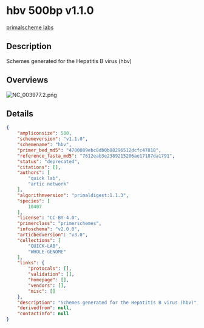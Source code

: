 # hbv 500bp v1.1.0

[primalscheme labs](https://labs.primalscheme.com/detail/hbv/500/v1.1.0)

## Description

Schemes generated for the Hepatitis B virus (hbv)

## Overviews

![NC_003977.2.png](work/NC_003977.2.png)

## Details

```json
{
    "ampliconsize": 500,
    "schemeversion": "v1.1.0",
    "schemename": "hbv",
    "primer_bed_md5": "4700089ebc8db0b88296512dcfc47818",
    "reference_fasta_md5": "7612eab3e2389215206ae17187da1791",
    "status": "deprecated",
    "citations": [],
    "authors": [
        "quick lab",
        "artic network"
    ],
    "algorithmversion": "primaldigest:1.1.3",
    "species": [
        10407
    ],
    "license": "CC-BY-4.0",
    "primerclass": "primerschemes",
    "infoschema": "v2.0.0",
    "articbedversion": "v3.0",
    "collections": [
        "QUICK-LAB",
        "WHOLE-GENOME"
    ],
    "links": {
        "protocals": [],
        "validation": [],
        "homepage": [],
        "vendors": [],
        "misc": []
    },
    "description": "Schemes generated for the Hepatitis B virus (hbv)",
    "derivedfrom": null,
    "contactinfo": null
}
```

